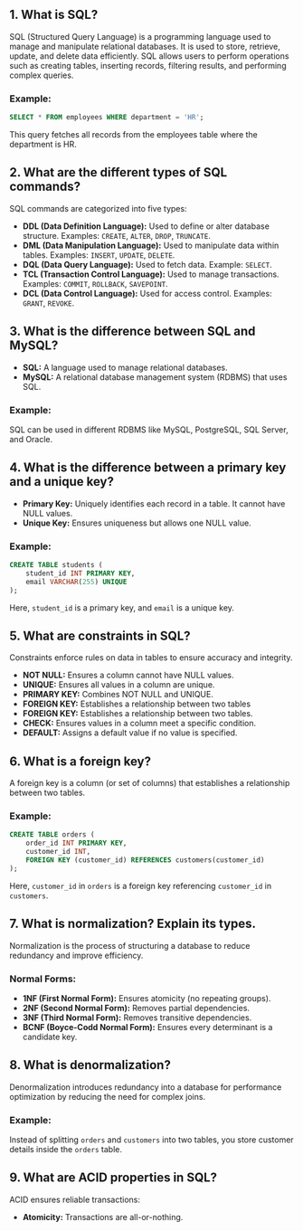 ## 1. What is SQL?

SQL (Structured Query Language) is a programming language used to manage and manipulate relational databases. It is used to store, retrieve, update, and delete data efficiently. SQL allows users to perform operations such as creating tables, inserting records, filtering results, and performing complex queries.

### Example:

```sql
SELECT * FROM employees WHERE department = 'HR';

```

This query fetches all records from the employees table where the department is HR.

## 2. What are the different types of SQL commands?

SQL commands are categorized into five types:

- **DDL (Data Definition Language):** Used to define or alter database structure. Examples: `CREATE`, `ALTER`, `DROP`, `TRUNCATE`.
- **DML (Data Manipulation Language):** Used to manipulate data within tables. Examples: `INSERT`, `UPDATE`, `DELETE`.
- **DQL (Data Query Language):** Used to fetch data. Example: `SELECT`.
- **TCL (Transaction Control Language):** Used to manage transactions. Examples: `COMMIT`, `ROLLBACK`, `SAVEPOINT`.
- **DCL (Data Control Language):** Used for access control. Examples: `GRANT`, `REVOKE`.

## 3. What is the difference between SQL and MySQL?

- **SQL:** A language used to manage relational databases.
- **MySQL:** A relational database management system (RDBMS) that uses SQL.

### Example:

SQL can be used in different RDBMS like MySQL, PostgreSQL, SQL Server, and Oracle.

## 4. What is the difference between a primary key and a unique key?

- **Primary Key:** Uniquely identifies each record in a table. It cannot have NULL values.
- **Unique Key:** Ensures uniqueness but allows one NULL value.

### Example:

```sql
CREATE TABLE students (
    student_id INT PRIMARY KEY,
    email VARCHAR(255) UNIQUE
);

```

Here, `student_id` is a primary key, and `email` is a unique key.

## 5. What are constraints in SQL?

Constraints enforce rules on data in tables to ensure accuracy and integrity.

- **NOT NULL:** Ensures a column cannot have NULL values.
- **UNIQUE:** Ensures all values in a column are unique.
- **PRIMARY KEY:** Combines NOT NULL and UNIQUE.
- **FOREIGN KEY:** Establishes a relationship between two tables
- **FOREIGN KEY:** Establishes a relationship between two tables.
- **CHECK:** Ensures values in a column meet a specific condition.
- **DEFAULT:** Assigns a default value if no value is specified.

## 6. What is a foreign key?

A foreign key is a column (or set of columns) that establishes a relationship between two tables.

### Example:

```sql
CREATE TABLE orders (
    order_id INT PRIMARY KEY,
    customer_id INT,
    FOREIGN KEY (customer_id) REFERENCES customers(customer_id)
);

```

Here, `customer_id` in `orders` is a foreign key referencing `customer_id` in `customers`.

## 7. What is normalization? Explain its types.

Normalization is the process of structuring a database to reduce redundancy and improve efficiency.

### Normal Forms:

- **1NF (First Normal Form):** Ensures atomicity (no repeating groups).
- **2NF (Second Normal Form):** Removes partial dependencies.
- **3NF (Third Normal Form):** Removes transitive dependencies.
- **BCNF (Boyce-Codd Normal Form):** Ensures every determinant is a candidate key.

## 8. What is denormalization?

Denormalization introduces redundancy into a database for performance optimization by reducing the need for complex joins.

### Example:

Instead of splitting `orders` and `customers` into two tables, you store customer details inside the `orders` table.

## 9. What are ACID properties in SQL?

ACID ensures reliable transactions:

- **Atomicity:** Transactions are all-or-nothing.
